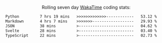 <p align="center">Rolling seven day <a href="https://wakatime.com/@syrkis"/>WakaTime</a> coding stats:</p>
<!--START_SECTION:waka-->

```txt
Python         7 hrs 19 mins   >>>>>>>>>>>>>------------   53.12 %
Markdown       4 hrs 7 mins    >>>>>>>------------------   29.93 %
JSON           38 mins         >------------------------   04.62 %
Svelte         28 mins         >------------------------   03.40 %
TypeScript     22 mins         >------------------------   02.73 %
```

<!--END_SECTION:waka-->
